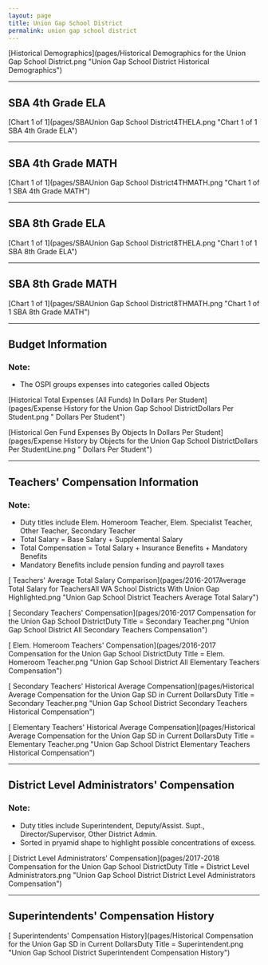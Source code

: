 ```yaml
---
layout: page
title: Union Gap School District
permalink: union gap school district
---
```



[Historical Demographics](pages/Historical Demographics for the Union Gap School District.png "Union Gap School District Historical Demographics")

___

## SBA 4th Grade ELA

[Chart 1 of 1](pages/SBAUnion Gap School District4THELA.png "Chart 1 of 1 SBA 4th Grade ELA")


___

## SBA 4th Grade MATH

[Chart 1 of 1](pages/SBAUnion Gap School District4THMATH.png "Chart 1 of 1 SBA 4th Grade MATH")


___

## SBA 8th Grade ELA

[Chart 1 of 1](pages/SBAUnion Gap School District8THELA.png "Chart 1 of 1 SBA 8th Grade ELA")


___

## SBA 8th Grade MATH

[Chart 1 of 1](pages/SBAUnion Gap School District8THMATH.png "Chart 1 of 1 SBA 8th Grade MATH")


___

## Budget Information
### Note:
- The OSPI groups expenses into categories called Objects

[Historical Total Expenses (All Funds) In Dollars Per Student](pages/Expense History for the Union Gap School DistrictDollars Per Student.png " Dollars Per Student")

[Historical Gen Fund Expenses By Objects In Dollars Per Student](pages/Expense History by Objects for the Union Gap School DistrictDollars Per StudentLine.png " Dollars Per Student")


___

## Teachers' Compensation Information
### Note:
- Duty titles include Elem. Homeroom Teacher, Elem. Specialist Teacher, Other Teacher, Secondary Teacher
- Total Salary = Base Salary + Supplemental Salary
- Total Compensation = Total Salary + Insurance Benefits + Mandatory Benefits
- Mandatory Benefits include pension funding and payroll taxes

[ Teachers' Average Total Salary Comparison](pages/2016-2017Average Total Salary for TeachersAll WA School Districts With Union Gap Highlighted.png "Union Gap School District Teachers Average Total Salary")

[ Secondary Teachers' Compensation](pages/2016-2017 Compensation for the Union Gap School DistrictDuty Title = Secondary Teacher.png "Union Gap School District All Secondary Teachers Compensation")

[ Elem. Homeroom Teachers' Compensation](pages/2016-2017 Compensation for the Union Gap School DistrictDuty Title = Elem. Homeroom Teacher.png "Union Gap School District All Elementary Teachers Compensation")

[ Secondary Teachers' Historical Average Compensation](pages/Historical Average Compensation for the Union Gap SD in Current DollarsDuty Title = Secondary Teacher.png "Union Gap School District Secondary Teachers Historical Compensation")

[ Elementary Teachers' Historical Average Compensation](pages/Historical Average Compensation for the Union Gap SD in Current DollarsDuty Title = Elementary Teacher.png "Union Gap School District Elementary Teachers Historical Compensation")


___

## District Level Administrators' Compensation

### Note:
- Duty titles include Superintendent, Deputy/Assist. Supt., Director/Supervisor, Other District Admin.
- Sorted in pryamid shape to highlight possible concentrations of excess.

[ District Level Administrators' Compensation](pages/2017-2018 Compensation for the Union Gap School DistrictDuty Title = District Level Administrators.png "Union Gap School District District Level Administrators Compensation")


___

## Superintendents' Compensation History

[ Superintendents' Compensation History](pages/Historical Compensation for the Union Gap SD in Current DollarsDuty Title = Superintendent.png "Union Gap School District Superintendent Compensation History")

